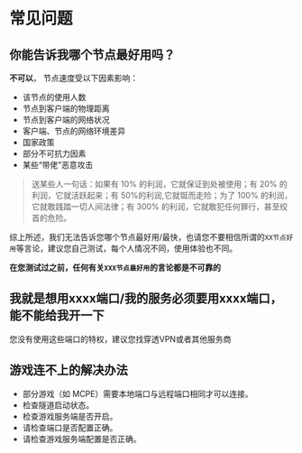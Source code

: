 # 常见问题



## 你能告诉我哪个节点最好用吗？ <a href="#ni-neng-gao-su-wo-na-ge-jie-dian-zui-hao-yong-ma" id="ni-neng-gao-su-wo-na-ge-jie-dian-zui-hao-yong-ma"></a>

**不可以**， 节点速度受以下因素影响：

* 该节点的使用人数
* 节点到客户端的物理距离
* 节点到客户端的网络状况
* 客户端、节点的网络环境差异
* 国家政策
* 部分不可抗力因素
* 某些“带佬”恶意攻击

> 送某些人一句话：如果有 10% 的利润，它就保证到处被使用；有 20% 的利润，它就活跃起来；有 50%的利润,它就铤而走险；为了 100% 的利润，它就敢践踏一切人间法律；有 300% 的利润，它就敢犯任何罪行，甚至绞首的危险。

综上所述，我们无法告诉您哪个节点最好用/最快，也请您不要相信所谓的`XX节点好用`等言论，建议您自己测试，每个人情况不同，使用体验也不同。

**在您测试过之前，任何有关`XXX节点最好用`的言论都是不可靠的**

## 我就是想用xxxx端口/我的服务必须要用xxxx端口，能不能给我开一下 <a href="#wo-jiu-shi-xiang-yong-xxxx-duan-kou-wo-de-fu-wu-bi-xu-yao-yong-xxxx-duan-kou-neng-bu-neng-gei-wo-kai" id="wo-jiu-shi-xiang-yong-xxxx-duan-kou-wo-de-fu-wu-bi-xu-yao-yong-xxxx-duan-kou-neng-bu-neng-gei-wo-kai"></a>

您没有使用这些端口的特权，建议您找穿透VPN或者其他服务商

## 游戏连不上的解决办法 <a href="#you-xi-lian-bu-shang-de-jie-jue-ban-fa" id="you-xi-lian-bu-shang-de-jie-jue-ban-fa"></a>

* 部分游戏（如 MCPE）需要本地端口与远程端口相同才可以连接。
* 检查隧道启动状态。
* 检查游戏服务端是否开启。
* 请检查端口是否配置正确。
* 请检查游戏服务端配置是否正确。
